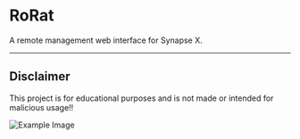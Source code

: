 # RoRat

A remote management web interface for Synapse X.

---

## Disclaimer

This project is for educational purposes and is not made or intended for malicious usage!!

![Example Image](https://cdn.discordapp.com/attachments/829524445299081286/984761330496073768/unknown.png)